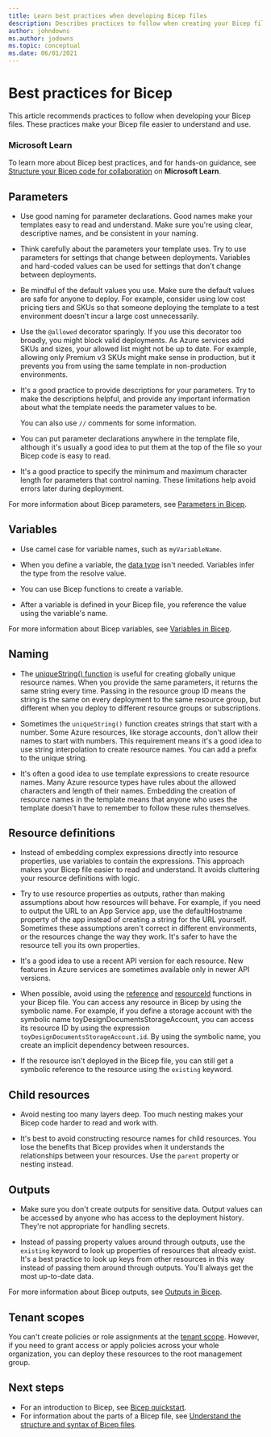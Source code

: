```yaml
---
title: Learn best practices when developing Bicep files
description: Describes practices to follow when creating your Bicep files so they work well and are easy to maintain.
author: johndowns
ms.author: jodowns
ms.topic: conceptual
ms.date: 06/01/2021
---
```

# Best practices for Bicep

This article recommends practices to follow when developing your Bicep files. These practices make your Bicep file easier to understand and use.

### Microsoft Learn

To learn more about Bicep best practices, and for hands-on guidance, see [Structure your Bicep code for collaboration](/learn/modules/structure-bicep-code-collaboration/) on **Microsoft Learn**.

## Parameters

* Use good naming for parameter declarations. Good names make your templates easy to read and understand. Make sure you're using clear, descriptive names, and be consistent in your naming.

* Think carefully about the parameters your template uses. Try to use parameters for settings that change between deployments. Variables and hard-coded values can be used for settings that don't change between deployments.

* Be mindful of the default values you use. Make sure the default values are safe for anyone to deploy. For example, consider using low cost pricing tiers and SKUs so that someone deploying the template to a test environment doesn't incur a large cost unnecessarily.

* Use the `@allowed` decorator sparingly. If you use this decorator too broadly, you might block valid deployments. As Azure services add SKUs and sizes, your allowed list might not be up to date. For example, allowing only Premium v3 SKUs might make sense in production, but it prevents you from using the same template in non-production environments.

* It's a good practice to provide descriptions for your parameters. Try to make the descriptions helpful, and provide any important information about what the template needs the parameter values to be.

  You can also use `//` comments for some information.

* You can put parameter declarations anywhere in the template file, although it's usually a good idea to put them at the top of the file so your Bicep code is easy to read.

* It's a good practice to specify the minimum and maximum character length for parameters that control naming. These limitations help avoid errors later during deployment.

For more information about Bicep parameters, see [Parameters in Bicep](parameters.md).

## Variables

* Use camel case for variable names, such as `myVariableName`.

* When you define a variable, the [data type](data-types.md) isn't needed. Variables infer the type from the resolve value.

* You can use Bicep functions to create a variable.

* After a variable is defined in your Bicep file, you reference the value using the variable's name.

For more information about Bicep variables, see [Variables in Bicep](variables.md).

## Naming

* The [uniqueString() function](bicep-functions-string.md#uniquestring) is useful for creating globally unique resource names. When you provide the same parameters, it returns the same string every time. Passing in the resource group ID means the string is the same on every deployment to the same resource group, but different when you deploy to different resource groups or subscriptions.

* Sometimes the `uniqueString()` function creates strings that start with a number. Some Azure resources, like storage accounts, don't allow their names to start with numbers. This requirement means it's a good idea to use string interpolation to create resource names. You can add a prefix to the unique string.

* It's often a good idea to use template expressions to create resource names. Many Azure resource types have rules about the allowed characters and length of their names. Embedding the creation of resource names in the template means that anyone who uses the template doesn't have to remember to follow these rules themselves.

## Resource definitions

* Instead of embedding complex expressions directly into resource properties, use variables to contain the expressions. This approach makes your Bicep file easier to read and understand. It avoids cluttering your resource definitions with logic.

* Try to use resource properties as outputs, rather than making assumptions about how resources will behave. For example, if you need to output the URL to an App Service app, use the defaultHostname property of the app instead of creating a string for the URL yourself. Sometimes these assumptions aren't correct in different environments, or the resources change the way they work. It's safer to have the resource tell you its own properties.

* It's a good idea to use a recent API version for each resource. New features in Azure services are sometimes available only in newer API versions.

* When possible, avoid using the [reference](./bicep-functions-resource.md#reference) and [resourceId](./bicep-functions-resource.md#resourceid) functions in your Bicep file. You can access any resource in Bicep by using the symbolic name. For example, if you define a storage account with the symbolic name toyDesignDocumentsStorageAccount, you can access its resource ID by using the expression `toyDesignDocumentsStorageAccount.id`. By using the symbolic name, you create an implicit dependency between resources.

* If the resource isn't deployed in the Bicep file, you can still get a symbolic reference to the resource using the `existing` keyword.

## Child resources

* Avoid nesting too many layers deep. Too much nesting makes your Bicep code harder to read and work with.

* It's best to avoid constructing resource names for child resources. You lose the benefits that Bicep provides when it understands the relationships between your resources. Use the `parent` property or nesting instead.

## Outputs

* Make sure you don't create outputs for sensitive data. Output values can be accessed by anyone who has access to the deployment history. They're not appropriate for handling secrets.

* Instead of passing property values around through outputs, use the `existing` keyword to look up properties of resources that already exist. It's a best practice to look up keys from other resources in this way instead of passing them around through outputs. You'll always get the most up-to-date data.

For more information about Bicep outputs, see [Outputs in Bicep](outputs.md).

## Tenant scopes

You can't create policies or role assignments at the [tenant scope](deploy-to-tenant.md). However, if you need to grant access or apply policies across your whole organization, you can deploy these resources to the root management group.

## Next steps

* For an introduction to Bicep, see [Bicep quickstart](quickstart-create-bicep-use-visual-studio-code.md).
* For information about the parts of a Bicep file, see [Understand the structure and syntax of Bicep files](file.md).
